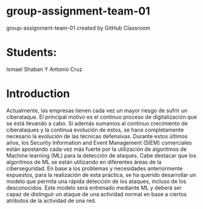 # group-assignment-team-01
group-assignment-team-01 created by GitHub Classroom
# Students:
Ismael Shaban Y Antonio Cruz
# Introduction
Actualmente, las empresas tienen cada vez un mayor riesgo de sufrir un ciberataque. El principal motivo es el continuo proceso de digitalización que se está llevando a cabo. Si además sumamos al continuo crecimiento de ciberataques y la continua evolución de estos, se hace completamente necesario la evolución de las técnicas defensivas.
Durante estos últimos años, los Security Information and Event Management (SIEM) comerciales están apostando cada vez más fuerte por la utilización de algoritmos de Machine learning (ML) para la detección de ataques. Cabe destacar que los algoritmos de ML se están utilizando en diferentes áreas de la ciberseguridad.
En base a los problemas y necesidades anteriormente expuestos, para la realización de esta práctica, se ha querido desarrollar un modelo que permita una rápida detección de los ataques, incluso de los desconocidos. Este modelo será entrenado mediante ML y deberá ser capaz de distinguir un ataque de una actividad normal en base a ciertos atributos de la actividad de una red.

